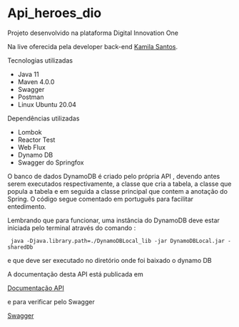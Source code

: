 # Api_heroes_dio
Projeto desenvolvido na plataforma Digital Innovation One

Na live oferecida pela developer back-end [Kamila Santos](https://github.com/Kamilahsantos).

Tecnologias utilizadas
* Java 11
* Maven 4.0.0
* Swagger
* Postman
* Linux Ubuntu 20.04

Dependências utilizadas
* Lombok
* Reactor Test
* Web Flux
* Dynamo DB
* Swagger do Springfox

O banco de dados DynamoDB é criado pelo própria API , devendo antes serem executados respectivamente, a classe que cria a tabela, a classe que popula a tabela 
e em seguida a classe principal que contem a anotação do Spring. O código segue comentado em português para facilitar entedimento.

Lembrando que para funcionar,  uma instância do DynamoDB deve estar iniciada pelo terminal através do comando :
```
 java -Djava.library.path=./DynamoDBLocal_lib -jar DynamoDBLocal.jar -sharedDb
 ```
 e que deve ser executado no diretório onde foi baixado o dynamo DB
 
 
 A documentação desta API está publicada em 
 
 [Documentação API](https://documenter.getpostman.com/view/17988217/UVR4PADU)
 
 e para verificar pelo Swagger 
 
 [Swagger](http://localhost:8080/webjars/swagger-ui/index.html?configUrl=/v3/api-docs/swagger-config#/)


